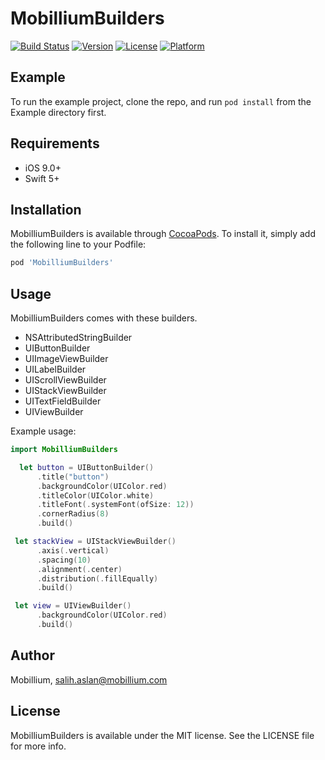 # MobilliumBuilders

[![Build Status](https://github.com/mobillium/MobilliumBuilders/workflows/MobilliumBuilders%20CI/badge.svg?branch=master)](https://github.com/mobillium/MobilliumBuilders/actions)
[![Version](https://img.shields.io/cocoapods/v/MobilliumBuilders.svg?style=flat)](https://cocoapods.org/pods/MobilliumBuilders)
[![License](https://img.shields.io/cocoapods/l/MobilliumBuilders.svg?style=flat)](https://cocoapods.org/pods/MobilliumBuilders)
[![Platform](https://img.shields.io/cocoapods/p/MobilliumBuilders.svg?style=flat)](https://cocoapods.org/pods/MobilliumBuilders)

## Example

To run the example project, clone the repo, and run `pod install` from the Example directory first.

## Requirements
- iOS 9.0+
- Swift 5+

## Installation

MobilliumBuilders is available through [CocoaPods](https://cocoapods.org). To install
it, simply add the following line to your Podfile:

```ruby
pod 'MobilliumBuilders'
```
## Usage
MobilliumBuilders comes with these builders.
- NSAttributedStringBuilder
- UIButtonBuilder
- UIImageViewBuilder
- UILabelBuilder
- UIScrollViewBuilder
- UIStackViewBuilder
- UITextFieldBuilder
- UIViewBuilder

Example usage:
```swift
import MobilliumBuilders

  let button = UIButtonBuilder()
      .title("button")
      .backgroundColor(UIColor.red)
      .titleColor(UIColor.white)
      .titleFont(.systemFont(ofSize: 12))
      .cornerRadius(8)
      .build()

 let stackView = UIStackViewBuilder()
      .axis(.vertical)
      .spacing(10)
      .alignment(.center)
      .distribution(.fillEqually)
      .build()

 let view = UIViewBuilder()
      .backgroundColor(UIColor.red)
      .build()

```


## Author

Mobillium, salih.aslan@mobillium.com

## License

MobilliumBuilders is available under the MIT license. See the LICENSE file for more info.
